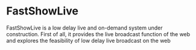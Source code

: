 # FastShowLive
FastShowLive is a low delay live and on-demand system under construction. First of all, it provides the live broadcast function of the web and explores the feasibility of low delay live broadcast on the web
